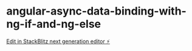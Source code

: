 # angular-async-data-binding-with-ng-if-and-ng-else

[Edit in StackBlitz next generation editor ⚡️](https://stackblitz.com/~/github.com/coryrylan/angular-async-data-binding-with-ng-if-and-ng-else)